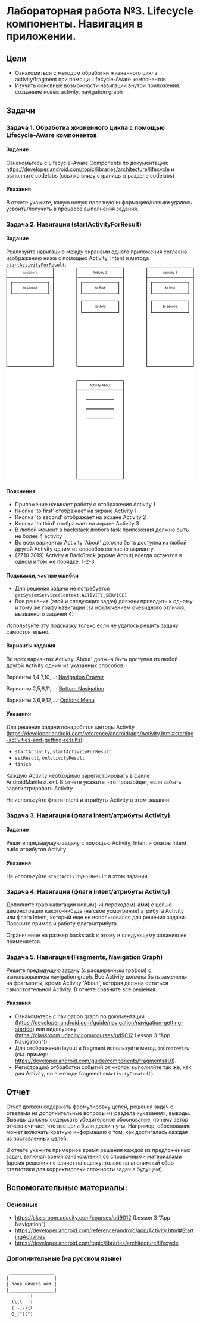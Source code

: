 # Лабораторная работа №3. Lifecycle компоненты. Навигация в приложении.  
## Цели  
* Ознакомиться с методом обработки жизненного цикла activity/fragment при помощи Lifecycle-Aware компонентов    
* Изучить основные возможности навигации внутри приложения: созданиие новых activity, navigation graph  
  
## Задачи  
### Задача 1. Обработка жизненного цикла с помощью Lifecycle-Aware компонентов  
#### Задание  
Ознакомьтесь с Lifecycle-Aware Components по документации: https://developer.android.com/topic/libraries/architecture/lifecycle и выполните codelabs (ссылка внизу страницы в разделе codelabs)
  
#### Указания  
В отчете укажите, какую новую полезную информацию/навыки удалось усвоить/получить в процессе выполнения задания. 
  
### Задача 2. Навигация (startActivityForResult)
#### Задание
Реализуйте навигацию между экранами одного приложения согласно изображению ниже с помощью Activity, Intent и метода `startActivityForResult`.
![эскиз](activities.svg)


#### Пояснения
* Приложение начинает работу с отображения Activity 1
* Кнопка 'to first' отображает на экране Activity 1
* Кнопка 'to second' отображает на экране Activity 2
* Кнопка 'to third' отображает на экране Activity 3
* В любой момент в backstack любого task приложения должно быть не более 4 activity
* Во всех вариантах Activity 'About' должна быть доступна из любой другой Activity одним из способов согласно варианту.
* (27.10.2019) Activity в BackStack (кроме About) всегда остаются в одном и том же порядке: 1-2-3

#### Подсказки, частые ошибки 
* Для решения задачи не потребуется `getSystemService(Context.ACTIVITY_SERVICE)`
* Все решения (этой и следующих задач) должны приводить к одному и тому же графу навигации (за исключением очевидного отличия, вызванного задачей 4)
 
Используйте [эту подсказку](ANSWER02.md) только если не удалось решить задачу самостоятельно.


#### Варианты задания
Во всех вариантах Activity 'About' должна быть доступна из любой другой Activity одним из указанных способов:

Варианты 1,4,7,10,...: [Navigation Drawer](https://developer.android.com/guide/navigation/navigation-ui#add_a_navigation_drawer)

Варианты 2,5,8,11,...: [Bottom Navigation](https://developer.android.com/guide/navigation/navigation-ui#bottom_navigation)

Варианты 3,6,9,12,...: [Options Menu](https://developer.android.com/guide/topics/ui/menus#options-menu)

#### Указания
Для решения задачи понадобятся методы Activity (https://developer.android.com/reference/android/app/Activity.html#starting-activities-and-getting-results):
* `startActivity`, `startActivityForResult`
* `setResult`, `onActivityResult`
* `finish`

Каждую Activity необходимо зарегистрировать в файле AndroidManifest.xml. В отчете укажите, что произойдет, если забыть зарегистрировать Activity.

Не используйте флаги Intent и атрибуты Activity в этом задании.

### Задача 3. Навигация (флаги Intent/атрибуты Activity)
#### Задание
Решите предыдущую задачу с помощью Activity, Intent и флагов Intent либо атрибутов Activity.

#### Указания
Не используйте `startActivityForResult` в этом задании.

### Задача 4. Навигация (флаги Intent/атрибуты Activity)
Дополните граф навигации новым(-и) переходом(-ами) с целью демонстрации какого-нибудь (на свое усмотрение) атрибута Activity или флага Intent, который еще не использовался для решения задачи. Поясните пример и работу флага/атрибута.

Ограничение на размер backstack к этому и следующему заданию не применяется.

### Задача 5. Навигация (Fragments, Navigation Graph) 
Решите предыдущую задачу (с расширенным графом) с использованием navigation graph. Все Activity должны быть заменены на фрагменты, кроме Activity 'About', которая должна остаться самостоятельной Activity.
В отчете сравните все решения.

#### Указания
* Ознакомьтесь с navigation graph по документации (https://developer.android.com/guide/navigation/navigation-getting-started) или видеоуроку (https://classroom.udacity.com/courses/ud9012 Lesson 3 “App Navigation”))
* Для отображения layout в fragment используйте метод `onCreateView` (см. пример: https://developer.android.com/guide/components/fragments#UI).
* Регистрацию отбработки событий от кнопок выполняйте так же, как для Activity, но в методе fragment `onActivityCreated()`

  
## Отчет  
Отчет должен содержать формулировку целей, решения задач с ответами на дополнительные вопросы из раздела «указания», выводы. Выводы должны содержать убедительное обоснование, почему автор отчета считает, что все цели были достигнуты. Например, обоснование может включать краткую информацию о том, как достигалась каждая из поставленных целей.

В отчете укажите примерное время решения каждой из предложенных задач, включая время ознакомления со справочными материалами (время решения не влияет на оценку: только на анонимный сбор статистики для корректировки сложности задач в будущем).
  
## Вспомогательные материалы:  
### Основные
* https://classroom.udacity.com/courses/ud9012 (Lesson 3 “App Navigation”)
* https://developer.android.com/reference/android/app/Activity.html#StartingActivities
* https://developer.android.com/topic/libraries/architecture/lifecycle

### Дополнительные (на русском языке)  
```
 _________________
|                 | 
| пока ничего нет |
|_________________|
        ||
  (\(\  ||
  ( -.-)づ
  O_(")(")
```
